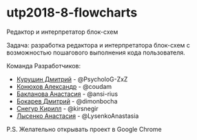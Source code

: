 # utp2018-8-flowcharts
Редактор и интерпретатор блок-схем

Задача: разработка редактора и интерпретатора блок-схем с возможностью пошагового выполнения кода пользователя.

Команда Разработчиков:

* [Курушин Дмитрий](https://github.com/PsycholoG-ZxZ) - @PsycholoG-ZxZ 
* [Конюхов Александр](https://github.com/coudam) - @coudam
* [Бакланова Анастасия](https://github.com/ansi-rius) - @ansi-rius
* [Бокарев Дмитрий](https://github.com/dimonbocha) - @dimonbocha
* [Снегур Кирилл](https://github.com/kirsnegir) - @kirsnegir
* [Лысенко Анастасия](https://github.com/LysenkoAnastasia) - @LysenkoAnastasia

P.S. Желательно открывать проект в Google Chrome
